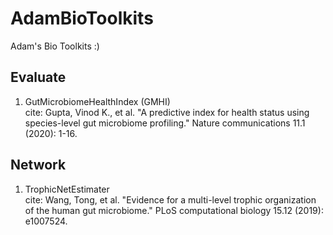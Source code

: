# AdamBioToolkits
Adam's Bio Toolkits :)

## Evaluate
1. GutMicrobiomeHealthIndex (GMHI)  
cite: Gupta, Vinod K., et al. "A predictive index for health status using species-level gut microbiome profiling." Nature communications 11.1 (2020): 1-16.

## Network
1. TrophicNetEstimater  
cite: Wang, Tong, et al. "Evidence for a multi-level trophic organization of the human gut microbiome." PLoS computational biology 15.12 (2019): e1007524.
